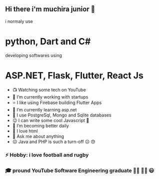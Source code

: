 ## Hi there i'm muchira junior 👋

i normaly use 
# python, Dart and C#

developing softwares using
# ASP.NET, Flask, Flutter, React Js


- :tv: Watching some tech on YouTube
- 🔭 I’m currently working with startups
- :star: I like using Firebase building Flutter Apps
- 🌱 I’m currently learning asp.net 
- :tada: I use PostgreSql, Mongo and Sqlite databases
- :wink: I can write some cool Javascript :zany_face:
- 👯 I’m  becoming better daily
- :gift_heart: I love html
- 💬 Ask me about anything
- :frowning_face: Java and PHP is such a turn-off :frowning_face: :sweat:


### ⚡ Hobby: i love football and rugby

### :mortar_board: pround YouTube Software Engineering graduate :student: :man_factory_worker: :smiley:

